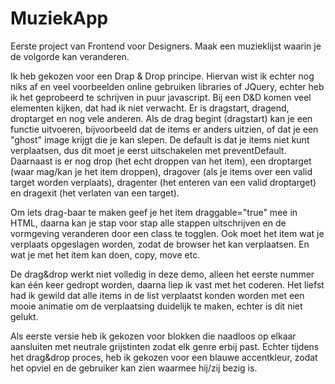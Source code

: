 # MuziekApp
Eerste project van Frontend voor Designers. Maak een muzieklijst waarin je de volgorde kan veranderen.

Ik heb gekozen voor een Drap & Drop principe. Hiervan wist ik echter nog niks af en veel voorbeelden online gebruiken libraries of JQuery, echter heb ik het geprobeerd te schrijven in puur javascript.
Bij een D&D komen veel elementen kijken, dat had ik niet verwacht. Er is dragstart, dragend, droptarget en nog vele anderen. Als de drag begint (dragstart) kan je een functie uitvoeren, bijvoorbeeld dat de items er anders uitzien, of dat je een "ghost" image krijgt die je kan slepen. De default is dat je items niet kunt verplaatsen, dus dit moet je eerst uitschakelen met preventDefault.
Daarnaast is er nog drop (het echt droppen van het item), een droptarget (waar mag/kan je het item droppen), dragover (als je items over een valid target worden verplaats), dragenter (het enteren van een valid droptarget) en dragexit (het verlaten van een target).

Om iets drag-baar te maken geef je het item draggable="true" mee in HTML, daarna kan je stap voor stap alle stappen uitschrijven en de vormgeving veranderen door een class te togglen.
Ook moet het item wat je verplaats opgeslagen worden, zodat de browser het kan verplaatsen. En wat je met het item kan doen, copy, move etc.

De drag&drop werkt niet volledig in deze demo, alleen het eerste nummer kan één keer gedropt worden, daarna liep ik vast met het coderen. Het liefst had ik gewild dat alle items in de list verplaatst konden worden met een mooie animatie om de verplaatsing duidelijk te maken, echter is dit niet gelukt.

Als eerste versie heb ik gekozen voor blokken die naadloos op elkaar aansluiten met neutrale grijstinten zodat elk genre erbij past. Echter tijdens het drag&drop proces, heb ik gekozen voor een blauwe accentkleur, zodat het opviel en de gebruiker kan zien waarmee hij/zij bezig is.
